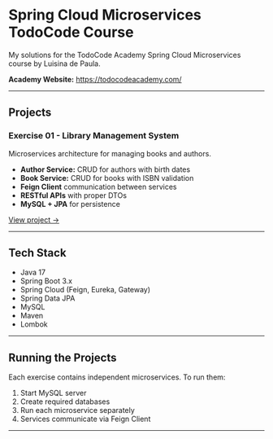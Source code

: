 # Spring Cloud Microservices TodoCode Course

My solutions for the TodoCode Academy Spring Cloud Microservices course by Luisina de Paula.

**Academy Website:** https://todocodeacademy.com/

---

## Projects

### Exercise 01 - Library Management System
Microservices architecture for managing books and authors.

- **Author Service:** CRUD for authors with birth dates
- **Book Service:** CRUD for books with ISBN validation
- **Feign Client** communication between services
- **RESTful APIs** with proper DTOs
- **MySQL + JPA** for persistence

[View project →](./exercise-01-library-management)

---

## Tech Stack

- Java 17
- Spring Boot 3.x
- Spring Cloud (Feign, Eureka, Gateway)
- Spring Data JPA
- MySQL
- Maven
- Lombok

---

## Running the Projects

Each exercise contains independent microservices. To run them:

1. Start MySQL server
2. Create required databases
3. Run each microservice separately
4. Services communicate via Feign Client

---
